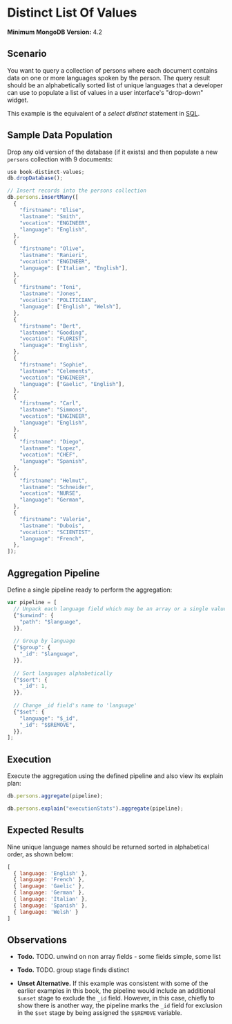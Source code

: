 # Distinct List Of Values

__Minimum MongoDB Version:__ 4.2


## Scenario

You want to query a collection of persons where each document contains data on one or more languages spoken by the person. The query result should be an alphabetically sorted list of unique languages that a developer can use to populate a list of values in a user interface's "drop-down" widget.

This example is the equivalent of a _select distinct_ statement in [SQL](https://en.wikipedia.org/wiki/SQL).


## Sample Data Population

Drop any old version of the database (if it exists) and then populate a new `persons` collection with 9 documents:

```javascript
use book-distinct-values;
db.dropDatabase();

// Insert records into the persons collection
db.persons.insertMany([
  {
    "firstname": "Elise",
    "lastname": "Smith",
    "vocation": "ENGINEER",
    "language": "English",
  },
  {
    "firstname": "Olive",
    "lastname": "Ranieri",
    "vocation": "ENGINEER",
    "language": ["Italian", "English"],
  },
  {
    "firstname": "Toni",
    "lastname": "Jones",
    "vocation": "POLITICIAN",
    "language": ["English", "Welsh"],
  },
  {
    "firstname": "Bert",
    "lastname": "Gooding",
    "vocation": "FLORIST",
    "language": "English",
  },
  {
    "firstname": "Sophie",
    "lastname": "Celements",
    "vocation": "ENGINEER",
    "language": ["Gaelic", "English"],
  },
  {
    "firstname": "Carl",
    "lastname": "Simmons",
    "vocation": "ENGINEER",
    "language": "English",
  },
  {
    "firstname": "Diego",
    "lastname": "Lopez",
    "vocation": "CHEF",
    "language": "Spanish",
  },
  {
    "firstname": "Helmut",
    "lastname": "Schneider",
    "vocation": "NURSE",
    "language": "German",
  },
  {
    "firstname": "Valerie",
    "lastname": "Dubois",
    "vocation": "SCIENTIST",
    "language": "French",
  },
]);  
```


## Aggregation Pipeline

Define a single pipeline ready to perform the aggregation:

```javascript
var pipeline = [
  // Unpack each language field which may be an array or a single value
  {"$unwind": {
    "path": "$language",
  }},
  
  // Group by language
  {"$group": {
    "_id": "$language",
  }},
  
  // Sort languages alphabetically
  {"$sort": {
    "_id": 1,
  }}, 
  
  // Change _id field's name to 'language'
  {"$set": {
    "language": "$_id",
    "_id": "$$REMOVE",     
  }},
];
```


## Execution

Execute the aggregation using the defined pipeline and also view its explain plan:

```javascript
db.persons.aggregate(pipeline);
```

```javascript
db.persons.explain("executionStats").aggregate(pipeline);
```


## Expected Results

Nine unique language names should be returned sorted in alphabetical order, as shown below:

```javascript
[
  { language: 'English' },
  { language: 'French' },
  { language: 'Gaelic' },
  { language: 'German' },
  { language: 'Italian' },
  { language: 'Spanish' },
  { language: 'Welsh' }
]
```


## Observations

 * __Todo.__ TODO. unwind on non array fields - some fields simple, some list

 * __Todo.__ TODO. group stage finds distinct

 * __Unset Alternative.__ If this example was consistent with some of the earlier examples in this book, the pipeline would include an additional `$unset` stage to exclude the `_id` field. However, in this case, chiefly to show there is another way, the pipeline marks the `_id` field for exclusion in the `$set` stage by being assigned the `$$REMOVE` variable.

